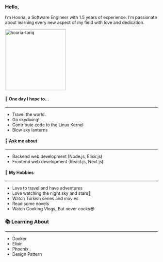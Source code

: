 ### Hello,

 I’m Hooria, a Software Engineer with 1.5 years of experience. I’m passionate about learning every new aspect of my field with love and dedication.

<img src="https://komarev.com/ghpvc/?username=syedahooriatariq&style=flat&color=blueviolet&base=834" width="200" alt="hooria-tariq">

#### 🚀 **One day I hope to...**
***
  - Travel the world.
  - Go skydiving!
  - Contribute code to the Linux Kernel
  - Blow sky lanterns

#### 💬 **Ask me about**
***
  - Backend web development (Node.js, Elixir.js)
  - Frontend web development (React.js, Next.js)

#### 📅 **My Hobbies**
***
  - Love to travel and have adventures
  - Love watching the night sky and stars🌠
  - Watch Turkish series and movies
  - Read some novels
  - Watch Cooking Vlogs, But never cooks😎

### 📚 **Learning About**
***
  - Docker
  - Elixir
  - Phoenix
  - Design Pattern


<!--
**syedahooriatariq/syedahooriatariq** is a ✨ _special_ ✨ repository because its `README.md` (this file) appears on your GitHub profile.

Here are some ideas to get you started:

- 🔭 I’m currently working on ...
- 🌱 I’m currently learning ...
- 👯 I’m looking to collaborate on ...
- 🤔 I’m looking for help with ...
- 💬 Ask me about ...
- 📫 How to reach me: ...
- 😄 Pronouns: ...
- ⚡ Fun fact: ...
-->
